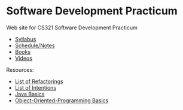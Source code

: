 Software Development Practicum
==============================

Web site for CS321 Software Development Practicum

- [Syllabus](syllabus.md)
- [Schedule/Notes](schedule.md)
- [Books](books.md)
- [Videos](videos.md)

Resources:

- [List of Refactorings](cheatsheets/refactorings.md)
- [List of Intentions](cheatsheets/intentions.md)
- [Java Basics](cheatsheets/javaBasics.md)
- [Object-Oriented-Programming Basics](cheatsheets/OOPBasics.md)
